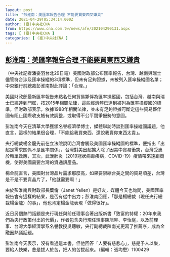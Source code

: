 ```yaml
---
layout: post
title: "彭淮南：美匯率報告合理 不能要買東西又嫌貴"
date: 2021-04-29T05:34:14.000Z
author: (臺)中央社CNA
from: https://www.cna.com.tw/news/afe/202104290131.aspx
tags: [ (臺)中央社CNA ]
categories: [ (臺)中央社CNA ]
---
```

<!--1619674454000-->
[彭淮南：美匯率報告合理 不能要買東西又嫌貴](https://www.cna.com.tw/news/afe/202104290131.aspx)
------

<div>
<div></div><div class="paragraph"><p>（中央社記者潘姿羽台北29日電）美國財政部公布匯率報告，台灣、越南與瑞士儘管符合涉及匯率操縱的3項標準，但未有足夠證據，未被列入匯率操縱國名單；中央銀行前總裁彭淮南對此評論：「合理。」</p><p>美國財政部最新匯率報告未點名任何貿易夥伴為匯率操縱國，包括台灣、越南與瑞士已經達到門檻，按2015年相關法律，這些經濟體已達到被列為匯率操縱國的標準，但財政部表示，依據1988年相關法律，並未有足夠證據可斷定這些貿易夥伴國有阻止國際收支帳有效調整，或取得不公平競爭優勢的意圖。</p><p>彭淮南今天在清華大學獲頒名譽經濟學博士，媒體聯訪時談到匯率操縱國議題，他直言，這樣的結果很合理，「不能給我買東西，還說我賣你東西太貴」。</p><p>央行總裁楊金龍先前在立法院說明台灣會觸及美國匯率操縱國的標準，便指出「出超是需求關係不是匯率關係」，台灣對美出超擴大除了因美中貿易衝突，台灣受惠於轉單效應，其次，武漢肺炎（2019冠狀病毒疾病，COVID-19）疫情帶來遠距商機，使得美國需要台灣的資通訊產品。</p><p>楊金龍直言，美國對台灣晶片需求那麼高，如果要限縮台美之間的貿易順差，台灣是不是不要賣晶片了，「他就需要啊！」</p><p>由於彭淮南與財政部長葉倫（Janet Yellen）是好友，媒體今天也詢問，美國匯率報告會有這樣的結果，是否有從中出力；彭淮南回應，「那是楊總裁（現任央行總裁楊金龍）的事」，他也肯定楊金龍表現「做得很好」。</p><p>近日另個熱門話題是央行現任與前任理事合著出版新書「致富的特權：20年來我們為央行政策付出的代價」，作者包含央行現任理事陳旭昇、李怡庭，以及前理事、台灣大學經濟學系名譽教授吳聰敏，央行副總裁陳南光更寫了推薦序，成為金融圈熱議話題。</p><p>彭淮南今天表示，沒有看過這本書，但他回答「人要有慈悲心」，慈是予人以樂，要給人快樂，悲是拔人於苦，把人的苦拔起來。（編輯：張均懋）1100429</p></div>
</div>
